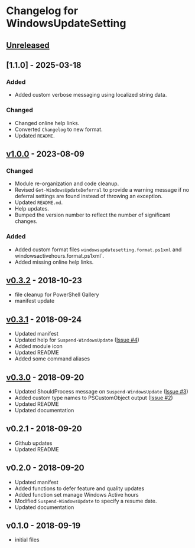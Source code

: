 # Changelog for WindowsUpdateSetting

## [Unreleased]

## [1.1.0] - 2025-03-18

### Added

- Added custom verbose messaging using localized string data.

### Changed

- Changed online help links.
- Converted `Changelog` to new format.
- Updated `README`.

## [v1.0.0] - 2023-08-09

### Changed

- Module re-organization and code cleanup.
- Revised `Get-WindowsUpdateDeferral` to provide a warning message if no deferral settings are found instead of throwing an exception.
- Updated `README.md`.
- Help updates.
- Bumped the version number to reflect the number of significant changes.

### Added

- Added custom format files `windowsupdatesetting.format.ps1xml` and windowsactivehours.format.ps1xml`.
- Added missing online help links.

## [v0.3.2] - 2018-10-23

- file cleanup for PowerShell Gallery
- manifest update

## [v0.3.1] - 2018-09-24

- Updated manifest
- Updated help for `Suspend-WindowsUpdate` ([Issue #4](https://github.com/jdhitsolutions/WindowsUpdateSetting/issues/4))
- Added module icon
- Updated README
- Added some command aliases

## [v0.3.0] - 2018-09-20

- Updated ShouldProcess message on `Suspend-WindowsUpdate` ([Issue #3](https://github.com/jdhitsolutions/WindowsUpdateSetting/issues/3))
- Added custom type names to PSCustomObject output ([Issue #2](https://github.com/jdhitsolutions/WindowsUpdateSetting/issues/2))
- Updated README
- Updated documentation

## v0.2.1 - 2018-09-20

- Github updates
- Updated README

## v0.2.0 - 2018-09-20

- Updated manifest
- Added functions to defer feature and quality updates
- Added function set manage Windows Active hours
- Modified `Suspend-WindowsUpdate` to specify a resume date.
- Updated documentation

## v0.1.0 - 2018-09-19

- initial files

[Unreleased]: https://github.com/jdhitsolutions/WindowsUpdateSetting/compare/v1.1.0..HEAD
[v1.1.0]: https://github.com/jdhitsolutions/WindowsUpdateSetting/compare/1.0.0..v1.1.0
[v1.0.0]: https://github.com/jdhitsolutions/WindowsUpdateSetting/compare/v0.3.2..v1.0.0
[v0.3.2]: https://github.com/jdhitsolutions/WindowsUpdateSetting/compare/0.3.1..v0.3.2
[v0.3.1]: https://github.com/jdhitsolutions/WindowsUpdateSetting/compare/0.3.0..0.3.1
[v0.3.0]: https://github.com/jdhitsolutions/WindowsUpdateSetting/compare/0.2.1..0.3.0